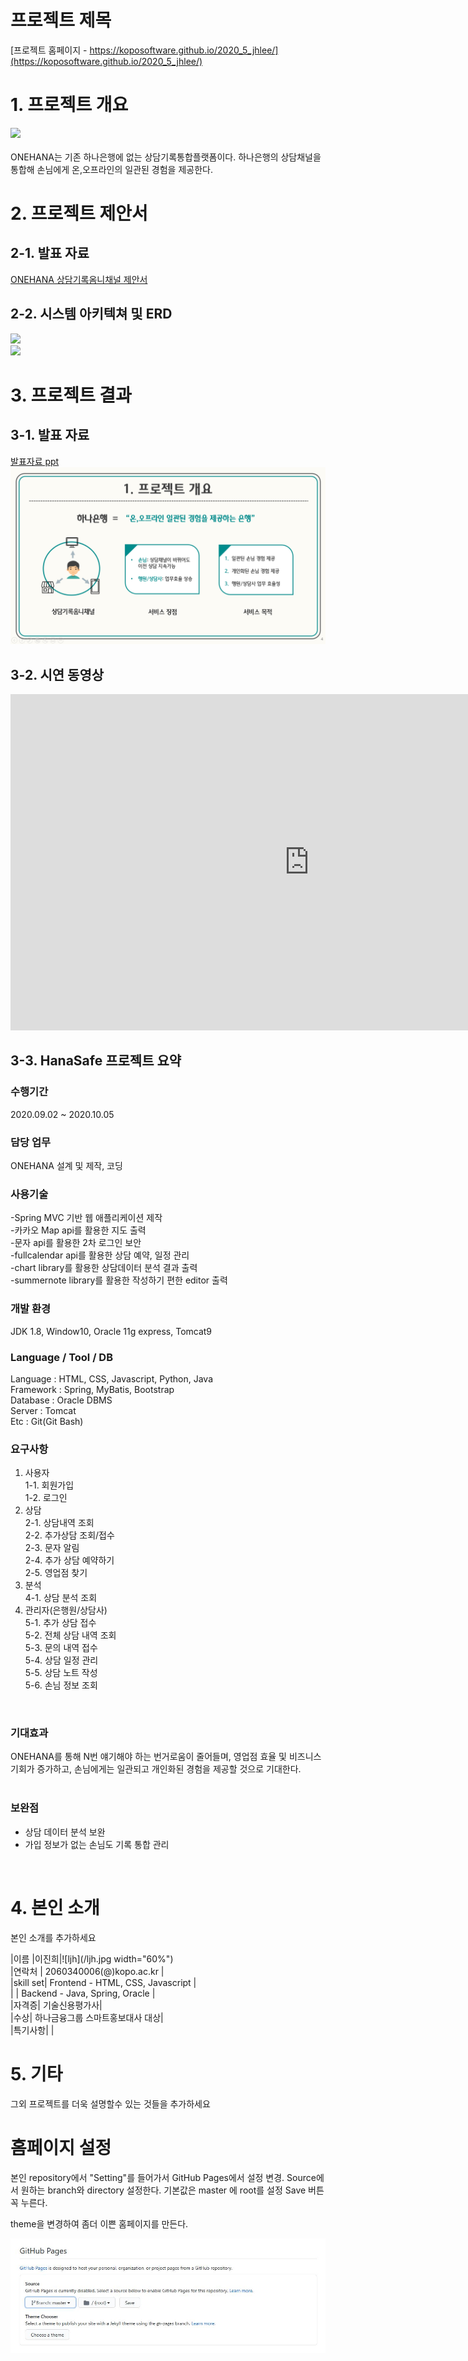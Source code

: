 # 프로젝트 제목

[프로젝트 홈페이지 - https://koposoftware.github.io/2020_5_jhlee/](https://koposoftware.github.io/2020_5_jhlee/)

# 1. 프로젝트 개요

<img src="hanasafe.png"/><br><br>
ONEHANA는 기존 하나은행에 없는 상담기록통합플랫폼이다. 하나은행의 상담채널을 통합해 손님에게 온,오프라인의 일관된 경험을 제공한다. 

# 2. 프로젝트 제안서

## 2-1. 발표 자료   
[ONEHANA 상담기록옴니채널 제안서](/상담기록옴니채널_이진희.pdf)<br>
## 2-2. 시스템 아키텍쳐 및 ERD
<img src="architecture.png" /><br>
<img src="ERD.png"/><br>

 

# 3. 프로젝트 결과


## 3-1. 발표 자료 
   [발표자료 ppt](/상담기록옴니채널_이진희.ppt)<br>
   <img src="hana.png"/><br>

## 3-2. 시연 동영상 

<iframe width="956" height="538" src="https://www.youtube.com/embed/efshhwYzvQ8" frameborder="0" allow="accelerometer; autoplay; clipboard-write; encrypted-media; gyroscope; picture-in-picture" allowfullscreen></iframe>

## 3-3. HanaSafe 프로젝트 요약

### 수행기간

2020.09.02 ~ 2020.10.05
<br>

### 담당 업무

ONEHANA 설계 및 제작, 코딩
<br>

### 사용기술
-Spring MVC 기반 웹 애플리케이션 제작 <br>
-카카오 Map api를 활용한 지도 출력 <br>
-문자 api를 활용한 2차 로그인 보안 <br>
-fullcalendar api를 활용한 상담 예약, 일정 관리 <br> 
-chart library를 활용한 상담데이터 분석 결과 출력 <br>
-summernote library를 활용한 작성하기 편한 editor 출력 <br>

### 개발 환경

JDK 1.8, Window10, Oracle 11g express, Tomcat9
<br>

### Language / Tool / DB

Language : HTML, CSS, Javascript, Python, Java<br>
Framework : Spring, MyBatis, Bootstrap<br>
Database : Oracle DBMS<br>
Server : Tomcat<br>
Etc : Git(Git Bash)
<br>

### 요구사항
1.   사용자<br>
     1-1. 회원가입<br>
     1-2. 로그인<br>
2.   상담<br>
     2-1. 상담내역 조회<br>
     2-2. 추가상담 조회/접수<br>
     2-3. 문자 알림<br>
 2-4. 추가 상담 예약하기<br>
 2-5. 영업점 찾기<br>
4.   분석<br>
 4-1. 상담 분석 조회<br>
5.   관리자(은행원/상담사)<br>
 5-1. 추가 상담 접수<br>
 5-2. 전체 상담 내역 조회<br>
 5-3. 문의 내역 접수<br>
 5-4. 상담 일정 관리<br>
 5-5. 상담 노트 작성<br>
 5-6. 손님 정보 조회<br>
<br>
 
### 기대효과
ONEHANA를 통해 N번 얘기해야 하는 번거로움이 줄어들며, 영업점 효율 및 비즈니스기회가 증가하고, 손님에게는 일관되고 개인화된 경험을 제공할 것으로 기대한다.  
<br>

### 보완점
- 상담 데이터 분석 보완
- 가입 정보가 없는 손님도 기록 통합 관리  
<br>


# 4. 본인 소개

본인 소개를 추가하세요

|이름 |이진희|![ljh](/ljh.jpg  width="60%")<br>
|연락처 | 2060340006(@)kopo.ac.kr | <br>
|skill set| Frontend - HTML, CSS, Javascript |<br>
| | Backend - Java, Spring, Oracle |<br>
|자격증|  기술신용평가사|<br>
|수상| 하나금융그룹 스마트홍보대사 대상|<br>
|특기사항| |<br>

# 5. 기타
그외 프로젝트를 더욱 설명할수 있는 것들을 추가하세요

# 홈페이지 설정
 본인 repository에서 "Setting"를 들어가서 GitHub Pages에서 설정 변경.
 <Source>
 Source에서 원하는 branch와 directory 설정한다. 
 기본값은 master 에 root를 설정 
 Save 버튼 꼭 누른다.
 
 <Theme Chooser>
 theme을 변경하여 좀더 이쁜 홈페이지를 만든다.
   
   <img src="homepage.JPG"/><br>
   
 
